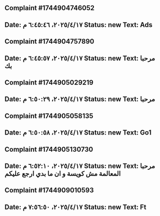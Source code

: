 

## Complaint #1744904746052
**Date:** ١٧‏/٤‏/٢٠٢٥، ٦:٤٥:٤٦ م
**Status:** new
**Text:**
Ads
---

## Complaint #1744904757890
**Date:** ١٧‏/٤‏/٢٠٢٥، ٦:٤٥:٥٧ م
**Status:** new
**Text:**
مرحبا بك
---

## Complaint #1744905029219
**Date:** ١٧‏/٤‏/٢٠٢٥، ٦:٥٠:٢٩ م
**Status:** new
**Text:**
مرحبا
---

## Complaint #1744905058135
**Date:** ١٧‏/٤‏/٢٠٢٥، ٦:٥٠:٥٨ م
**Status:** new
**Text:**
Go1
---

## Complaint #1744905130730
**Date:** ١٧‏/٤‏/٢٠٢٥، ٦:٥٢:١٠ م
**Status:** new
**Text:**
مرحبا المعالمة مش كويسة و ان ما بدي ارجع عليكم
---

## Complaint #1744909010593
**Date:** ١٧‏/٤‏/٢٠٢٥، ٧:٥٦:٥٠ م
**Status:** new
**Text:**
Ft
---